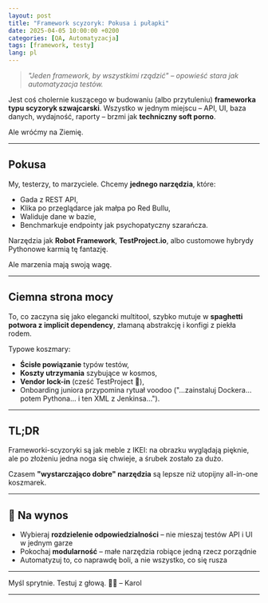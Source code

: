 ```yaml
---
layout: post
title: "Framework scyzoryk: Pokusa i pułapki"
date: 2025-04-05 10:00:00 +0200
categories: [QA, Automatyzacja]
tags: [framework, testy]
lang: pl
---
```



> _"Jeden framework, by wszystkimi rządzić" – opowieść stara jak automatyzacja testów._

Jest coś cholernie kuszącego w budowaniu (albo przytuleniu) **frameworka typu scyzoryk szwajcarski**. Wszystko w jednym miejscu – API, UI, baza danych, wydajność, raporty – brzmi jak **techniczny soft porno**.

Ale wróćmy na Ziemię.

---

## Pokusa

My, testerzy, to marzyciele. Chcemy **jednego narzędzia**, które:
- Gada z REST API,
- Klika po przeglądarce jak małpa po Red Bullu,
- Waliduje dane w bazie,
- Benchmarkuje endpointy jak psychopatyczny szarańcza.

Narzędzia jak **Robot Framework**, **TestProject.io**, albo customowe hybrydy Pythonowe karmią tę fantazję.

Ale marzenia mają swoją wagę.

---

## Ciemna strona mocy

To, co zaczyna się jako elegancki multitool, szybko mutuje w **spaghetti potwora z implicit dependency**, złamaną abstrakcję i konfigi z piekła rodem.

Typowe koszmary:
- **Ścisłe powiązanie** typów testów,
- **Koszty utrzymania** szybujące w kosmos,
- **Vendor lock-in** (cześć TestProject 👋),
- Onboarding juniora przypomina rytuał voodoo ("…zainstaluj Dockera… potem Pythona… i ten XML z Jenkinsa…").

---

## TL;DR

Frameworki-scyzoryki są jak meble z IKEI: na obrazku wyglądają pięknie, ale po złożeniu jedna noga się chwieje, a śrubek zostało za dużo.

Czasem **"wystarczająco dobre" narzędzia** są lepsze niż utopijny all-in-one koszmarek.

---

## 🧪 Na wynos

- Wybieraj **rozdzielenie odpowiedzialności** – nie mieszaj testów API i UI w jednym garze  
- Pokochaj **modularność** – małe narzędzia robiące jedną rzecz porządnie  
- Automatyzuj to, co naprawdę boli, a nie wszystko, co się rusza

---

Myśl sprytnie. Testuj z głową. 🧠🔧
– Karol

---
